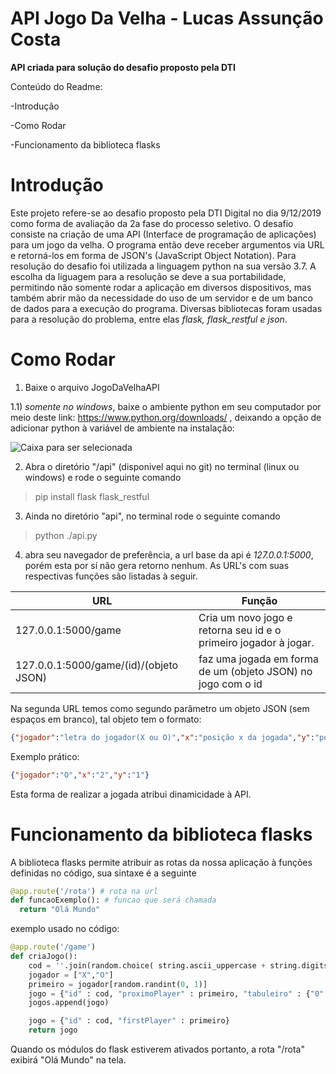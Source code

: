 # API Jogo Da Velha - Lucas Assunção Costa

**API criada para solução do desafio proposto pela DTI**

Conteúdo do Readme:

-Introdução

-Como Rodar

-Funcionamento da biblioteca flasks

# Introdução

  Este projeto refere-se ao desafio proposto pela DTI Digital no dia 9/12/2019 como forma de avaliação da 2a fase do processo seletivo. O desafio consiste na criação de uma API (Interface de programação de aplicações) para um jogo da velha. O programa então deve receber argumentos via URL e retorná-los em forma de JSON's (JavaScript Object Notation).
  Para resolução do desafio foi utilizada a linguagem python na sua versão 3.7. A escolha da liguagem para a resolução se deve a sua portabilidade, permitindo não somente rodar a aplicação em diversos dispositivos, mas também abrir mão da necessidade do uso de um servidor e de um banco de dados para a execução do programa. Diversas bibliotecas foram usadas para a resolução do problema, entre elas *flask, flask_restful e json*.
 
# Como Rodar

 1) Baixe o arquivo JogoDaVelhaAPI
 
 1.1) *somente no windows*, baixe o ambiente python em seu computador por meio deste link: https://www.python.org/downloads/ , deixando a opção de adicionar python à variável de ambiente na instalação:
      
   ![Caixa para ser selecionada](https://datatofish.com/wp-content/uploads/2019/03/000_pyinstaller.png)
       
 2) Abra o diretório "/api" (disponivel aqui no git) no terminal (linux ou windows) e rode o seguinte comando 
 
 > pip install flask flask_restful
 
 3) Ainda no diretório "api", no terminal rode o seguinte comando 
 
 > python ./api.py
 
 4) abra seu navegador de preferência, a url base da api é *127.0.0.1:5000*, porém esta por sí não gera retorno nenhum. As URL's com suas respectivas funções são listadas à seguir.
 
|     URL       |     Função    |
| ------------- | ------------- |
| 127.0.0.1:5000/game| Cria um novo jogo e retorna seu id e o primeiro jogador à jogar. |
| 127.0.0.1:5000/game/(id)/(objeto JSON) | faz uma jogada em forma de um (objeto JSON) no jogo com o id|

  Na segunda URL temos como segundo parâmetro um objeto JSON (sem espaços em branco), tal objeto tem o formato:
  ```json
  {"jogador":"letra do jogador(X ou O)","x":"posição x da jogada","y":"posição y da jogada"}
  ```
  Exemplo prático:
  ```json
  {"jogador":"O","x":"2","y":"1"}
  ```
  
  Esta forma de realizar a jogada atribui dinamicidade à API.
  
# Funcionamento da biblioteca flasks

  A biblioteca flasks permite atribuir as rotas da nossa aplicação à funções definidas no código, sua sintaxe é a seguinte

``` python
@app.route('/rota') # rota na url
def funcaoExemplo(): # funcao que será chamada
  return "Olá Mundo"
```
exemplo usado no código:
``` python
@app.route('/game')
def criaJogo():
    cod = ''.join(random.choice( string.ascii_uppercase + string.digits + string.ascii_lowercase) for x in range(8))
    jogador = ["X","O"]
    primeiro = jogador[random.randint(0, 1)]
    jogo = {"id" : cod, "proximoPlayer" : primeiro, "tabuleiro" : {"0":{"0":"0","1":"0","2":"0"},"1":{"0":"0","1":"0","2":"0"},"2":{"0":"0","1":"0","2":"0"}}}
    jogos.append(jogo)

    jogo = {"id" : cod, "firstPlayer" : primeiro}
    return jogo
```

  Quando os módulos do flask estiverem ativados portanto, a rota "/rota" exibirá "Olá Mundo" na tela.
